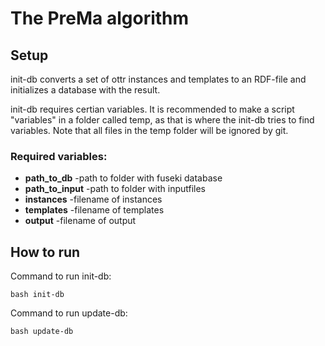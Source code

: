 # The PreMa algorithm

## Setup
init-db converts a set of ottr instances and templates to an RDF-file and initializes a database with the result. 

init-db requires certian variables. It is recommended to make a script "variables" in a folder called temp, as that is where the init-db tries to find variables. 
Note that all files in the temp folder will be ignored by git. 

### Required variables:
* **path_to_db**    -path to folder with fuseki database
* **path_to_input** -path to folder with inputfiles 
* **instances**     -filename of instances
* **templates**     -filename of templates
* **output**        -filename of output

## How to run
Command to run init-db:
```
bash init-db
```

Command to run update-db:
```
bash update-db
```